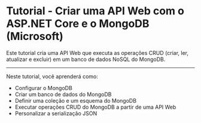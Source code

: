 # Tutorial - Criar uma API Web com o ASP.NET Core e o MongoDB (Microsoft)

Este tutorial cria uma API Web que executa as operações CRUD (criar, ler, atualizar e excluir) em um banco de dados NoSQL do MongoDB.

---

Neste tutorial, você aprenderá como:

- Configurar o MongoDB
- Criar um banco de dados do MongoDB
- Definir uma coleção e um esquema do MongoDB
- Executar operações CRUD do MongoDB a partir de uma API Web
- Personalizar a serialização JSON
